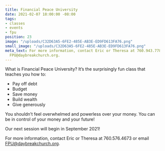 ```yaml
---
title: Financial Peace University
date: 2021-02-07 18:00:00 -08:00
tags:
- classes
- events
- fpu
position: 23
image: "/uploads/C32D63A5-6FE2-485E-AB3E-ED9FD613FA76.png"
small_image: "/uploads/C32D63A5-6FE2-485E-AB3E-ED9FD613FA76.png"
meta_text: For more information, contact Eric or Theresa at 760.943.7780 or email
  FPU@daybreakchurch.org.
---
```


What is Financial Peace University?
It’s the surprisingly fun class that teaches you how to:

* Pay off debt
* Budget
* Save money
* Build wealth
* Give generously

You shouldn’t feel overwhelmed and powerless over your money. You can be in control of your money and your future!

Our next session will begin in September 2021!

For more information, contact Eric or Theresa at 760.576.4673 or email [FPU@daybreakchurch.org](FPU@daybreakchurch.org). 